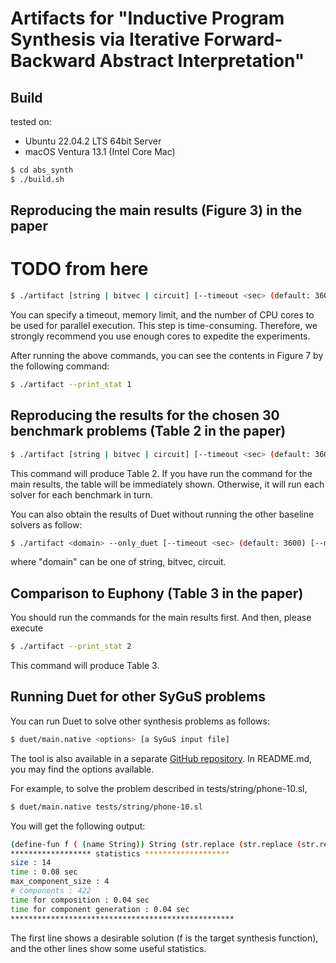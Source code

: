 # Artifacts for "Inductive Program Synthesis via Iterative Forward-Backward Abstract Interpretation"

## Build
tested on:
* Ubuntu 22.04.2 LTS 64bit Server
* macOS Ventura 13.1 (Intel Core Mac)

```sh
$ cd abs_synth
$ ./build.sh
```

## Reproducing the main results (Figure 3) in the paper

# TODO from here
```sh
$ ./artifact [string | bitvec | circuit] [--timeout <sec> (default: 3600)] [--memory <GB> (default: 16)] --batch --n_process <num_cores>
```
You can specify a timeout, memory limit, and the number of CPU cores to be used for parallel execution. This step is time-consuming. Therefore, we strongly recommend you use enough cores to expedite the experiments.

After running the above commands, you can see the contents in Figure 7 by the following command:
```sh
$ ./artifact --print_stat 1
```

## Reproducing the results for the chosen 30 benchmark problems (Table 2 in the paper)
```sh
$ ./artifact [string | bitvec | circuit] [--timeout <sec> (default: 3600)] [--memory <GB> (default: 16)] 
```
This command will produce Table 2. If you have run the command for the main results, the table will be immediately shown. Otherwise, it will run each solver for each benchmark in turn.  

You can also obtain the results of Duet without running the other baseline solvers as follow: 
```sh
$ ./artifact <domain> --only_duet [--timeout <sec> (default: 3600) [--memory <GB> (default: 16)]
```
where "domain" can be one of string, bitvec, circuit. 
  
## Comparison to Euphony (Table 3 in the paper)
You should run the commands for the main results first.  And then, please execute
```sh
$ ./artifact --print_stat 2 
```
This command will produce Table 3. 

## Running Duet for other SyGuS problems
You can run Duet to solve other synthesis problems as follows:
```sh
$ duet/main.native <options> [a SyGuS input file]
```
The tool is also available in a separate [GitHub repository](https://github.com/wslee/duet). In README.md, you may find the options available. 

For example, to solve the problem described in tests/string/phone-10.sl,
```sh
$ duet/main.native tests/string/phone-10.sl
````
You will get the following output:
```sh
(define-fun f ( (name String)) String (str.replace (str.replace (str.replace name " " ")") ")" (str.++ " " "(")) "-" (str.++ ")" " ")))
****************** statistics *******************
size : 14
time : 0.08 sec
max_component_size : 4
# components : 422
time for composition : 0.04 sec
time for component generation : 0.04 sec
**************************************************
```
The first line shows a desirable solution (f is the target synthesis function), and the other lines show some useful statistics.